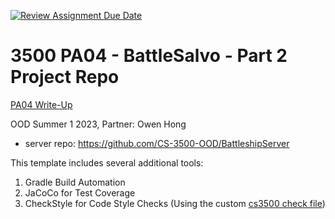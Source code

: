 [![Review Assignment Due Date](https://classroom.github.com/assets/deadline-readme-button-24ddc0f5d75046c5622901739e7c5dd533143b0c8e959d652212380cedb1ea36.svg)](https://classroom.github.com/a/tqZ-4RLU)
# 3500 PA04 - BattleSalvo - Part 2 Project Repo

[PA04 Write-Up](https://markefontenot.notion.site/PA-04-BattleSalvo-Part-2-20ff66267da84956b35794bf8452c2fd)

OOD Summer 1 2023, Partner: Owen Hong
- server repo: https://github.com/CS-3500-OOD/BattleshipServer

This template includes several additional tools:
1. Gradle Build Automation
1. JaCoCo for Test Coverage
1. CheckStyle for Code Style Checks (Using the custom [cs3500 check file](./config/checkstyle/cs3500-checkstyle.xml)) 
